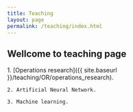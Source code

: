 ```yaml
---
title: Teaching
layout: page
permalink: /teaching/index.html
---
```


## Wellcome to teaching page
<p> 1. [Operations research]({{ site.baseurl }}/teaching/OR/operations_research).

    2. Artificial Neural Network.

    3. Machine learning.


